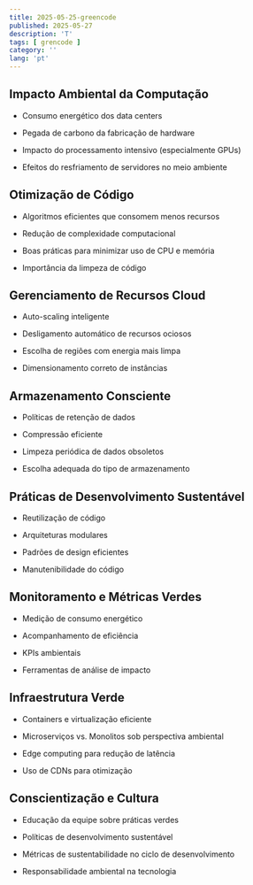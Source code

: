 ```yaml
---
title: 2025-05-25-greencode
published: 2025-05-27
description: 'T'
tags: [ grencode ]
category: ''
lang: 'pt'
---
```



## Impacto Ambiental da Computação

 - Consumo energético dos data centers

 - Pegada de carbono da fabricação de hardware

 - Impacto do processamento intensivo (especialmente GPUs)

 - Efeitos do resfriamento de servidores no meio ambiente

## Otimização de Código

 - Algoritmos eficientes que consomem menos recursos

 - Redução de complexidade computacional

 - Boas práticas para minimizar uso de CPU e memória

 - Importância da limpeza de código

## Gerenciamento de Recursos Cloud

 - Auto-scaling inteligente

 - Desligamento automático de recursos ociosos

 - Escolha de regiões com energia mais limpa

 - Dimensionamento correto de instâncias

## Armazenamento Consciente

 - Políticas de retenção de dados

 - Compressão eficiente

 - Limpeza periódica de dados obsoletos

 - Escolha adequada do tipo de armazenamento

## Práticas de Desenvolvimento Sustentável

 - Reutilização de código

 - Arquiteturas modulares

 - Padrões de design eficientes

 - Manutenibilidade do código

## Monitoramento e Métricas Verdes

 - Medição de consumo energético

 - Acompanhamento de eficiência

 - KPIs ambientais

 - Ferramentas de análise de impacto

## Infraestrutura Verde

 - Containers e virtualização eficiente

 - Microserviços vs. Monolitos sob perspectiva ambiental

 - Edge computing para redução de latência

 - Uso de CDNs para otimização

## Conscientização e Cultura

 - Educação da equipe sobre práticas verdes

 - Políticas de desenvolvimento sustentável

 - Métricas de sustentabilidade no ciclo de desenvolvimento

 - Responsabilidade ambiental na tecnologia

